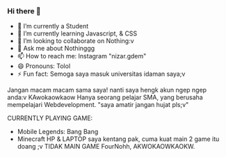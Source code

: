 ### Hi there 👋

- 🔭 I’m currently a Student
- 🌱 I’m currently learning Javascript, & CSS
- 👯 I’m looking to collaborate on Nothing:v
- 💬 Ask me about Nothinggg
- 📫 How to reach me: Instagram "nizar.gdem"
- 😄 Pronouns: Tolol
- ⚡ Fun fact: Semoga saya masuk universitas idaman saya;v

Jangan macam macam sama saya! nanti saya hengk akun ngep ngep anda:v KAwokaowkaow
Hanya seorang pelajar SMA, yang berusaha mempelajari Webdevelopment. "saya amatir jangan hujat pls;v"

CURRENTLY PLAYING GAME:
- Mobile Legends: Bang Bang
- Minecraft
HP & LAPTOP saya kentang pak, cuma kuat main 2 game itu doang ;v
TIDAK MAIN GAME FourNohh, AKWOKAOWKAOKW.
